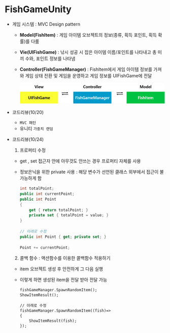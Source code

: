 # FishGameUnity

- 게임 시스템 : MVC Design pattern

  - **Model(FishItem)** : 게임 아이템 오브젝트의 정보(종류, 획득 포인트, 획득 확률)를 다룸 

  - **Vie(UIFishGame)** : 낚시 성공 시 잡은 아이템 이름/포인트를 나타내고 총 미끼 수와, 포인트 정보를 나타냄 

  - **Controller(FishGameManager)** : FishItem에서 게임 아이템 정보를 가져와 게임 상태 전환 및 게임을 운영하고 게임 정보를  UIFishGame에 전달

    <img src = "https://github.com/suhyeon4820/FishGameUnity/blob/main/readmeImg/designpattern.png">



- 코드리뷰(10/20)
  - `MVC 패턴` 
  - 유니티 `가중치 랜덤`



- 코드리뷰(10/24)

  1. 프로퍼티 수정 

  - get , set 접근자 안에 아무것도 안쓰는 경우 프로퍼티 자체를 사용

  - 정보은닉을 위한 private 사용 :  해당 변수가 선언된 클래스 외부에서 접근이 불가능하게 함

    ```c#
    int totalPoint;
    public int currentPoint;
    public int Point
    {
        get { return totalPoint; }
        private set { totalPoint = value; }
    }
    
    // 아래로 수정
    public int Point { get; private set; }
    
    Point += currentPoint;
    ```

  2. 콜백 함수 : 액션함수를 이용한 콜백함수 적용하기

  - item 오브젝트 생성 후 안전하게 그 다음 실행

  - 이렇게 하면 생성된 item을 전달 받아 전달 가능

    ```
    fishGameManager.SpawnRandomItem();  
    ShowItemResult();
    
    // 아래로 수정
    fishGameManager.SpawnRandomItem((fish)=>
    {
        ShowItemResult(fish);
    });  
    ```

    

    
